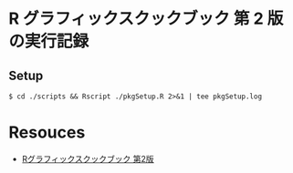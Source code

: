 # R グラフィックスクックブック 第 2 版 の実行記録

## Setup

```shell
$ cd ./scripts && Rscript ./pkgSetup.R 2>&1 | tee pkgSetup.log
```


# Resouces
- [Rグラフィックスクックブック 第2版](https://www.oreilly.co.jp/books/9784873118925/)
